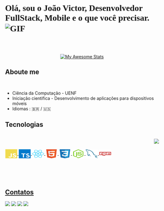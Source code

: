 <h1 style="font-family: 'Press Start 2P', cursive;"> Olá, sou o João Victor, Desenvolvedor FullStack, Mobile e o que você precisar. <img align="center" alt="GIF" width="30"  src="https://media.giphy.com/media/H6KusZ8pzxtyymblnE/giphy.gif" width="36"/></h1>
<br>

<br>
<div align="center"style="display: inline_block">
  
  [![My Awesome Stats](https://awesome-github-stats.azurewebsites.net/user-stats/iamjvictor?cardType=github&theme=shades-of-purple&Background=000000&Text=FFFFFF&Title=FFFFFF&Border=FFFFFF&Ring=FFFFFF)](https://git.io/awesome-stats-card)
  
</div>

<h2>
Aboute me
</h2>
<br>

- Ciência da  Computação - UENF
- Iniciação cientifica - Desenvolvimento de aplicações para dispositivos móveis
- Idiomas : 🇧🇷 / :us: 
  

<h2>Tecnologias</h2>
<div style="display: inline_block"><br>
  
  <a href="https://github.com/iamjvictor">  
  <img height="180em" align="right" src="https://github-readme-stats.vercel.app/api/top-langs/?username=iamjvictor&layout=compact&langs_count=7&theme=midnight-purple"/>
    <br>
    <br>
  <img align="center" height="30" width="40" src="https://raw.githubusercontent.com/devicons/devicon/master/icons/javascript/javascript-plain.svg">
  <img align="center" height="30" width="40" src="https://raw.githubusercontent.com/devicons/devicon/master/icons/typescript/typescript-plain.svg">
  <img align="center" height="30" width="40" src="https://raw.githubusercontent.com/devicons/devicon/master/icons/react/react-original.svg">
  <img align="center" height="30" width="40" src="https://raw.githubusercontent.com/devicons/devicon/master/icons/html5/html5-original.svg">
  <img align="center" height="30" width="40" src="https://raw.githubusercontent.com/devicons/devicon/master/icons/css3/css3-original.svg">
  <img align="center" height="30" width="40" src='https://raw.githubusercontent.com/devicons/devicon/1119b9f84c0290e0f0b38982099a2bd027a48bf1/icons/nodejs/nodejs-original.svg'>
  <img align="center" height="30" width="40" src='https://raw.githubusercontent.com/devicons/devicon/1119b9f84c0290e0f0b38982099a2bd027a48bf1/icons/mysql/mysql-original.svg'>
  <img align="center" height="30" width="40" src='https://raw.githubusercontent.com/devicons/devicon/1119b9f84c0290e0f0b38982099a2bd027a48bf1/icons/npm/npm-original-wordmark.svg'>
 
  
</div>
  
  <br>
  <br>
  <br>
  <br>
  
<h2>Contatos</h2>
<div >
  <a href="https://instagram.com/joaocrf_81" target="_blank"><img src="https://raw.githubusercontent.com/gauravghongde/social-icons/9d939e1c5b7ea4a24ac39c3e4631970c0aa1b920/SVG/White/Instagram_white.svg" target="_blank"></a>
  <a href = "mailto:jvictor.asevedo@gmail.com"><img src="https://raw.githubusercontent.com/gauravghongde/social-icons/9d939e1c5b7ea4a24ac39c3e4631970c0aa1b920/SVG/White/Gmail_white.svg" target="_blank"></a> 
  <a href="https://iamjvictor.github.io/" target="_blank"><img src="https://raw.githubusercontent.com/gauravghongde/social-icons/9d939e1c5b7ea4a24ac39c3e4631970c0aa1b920/SVG/White/Google_white.svg" target="_blank"></a> 
  <a href="https://www.linkedin.com/in/iamjvictor-45875016a" target="_blank"><img src="https://raw.githubusercontent.com/gauravghongde/social-icons/9d939e1c5b7ea4a24ac39c3e4631970c0aa1b920/SVG/White/LinkedIN_white.svg" target="_blank"></a>  

 
</div>

